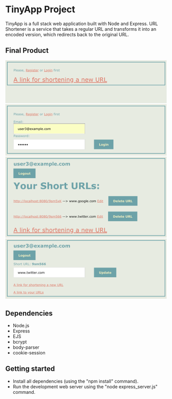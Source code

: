 # TinyApp Project

TinyApp is a full stack web application built with Node and Express. URL Shortener is a service that takes a regular URL and transforms it into an encoded version, which redirects back to the original URL.

## Final Product

![First you need to register or log in order to use this TinyApp](https://github.com/LuckyLusik/TinyAppProject/blob/master/docs/urls-page.png)
![If you registered just log in](https://github.com/LuckyLusik/TinyAppProject/blob/master/docs/login-page.png)
![When you logged in you will see all links you created](https://github.com/LuckyLusik/TinyAppProject/blob/master/docs/links.png)
![You can update your links](https://github.com/LuckyLusik/TinyAppProject/blob/master/docs/user_new.png)

## Dependencies

- Node.js
- Express
- EJS
- bcrypt
- body-parser
- cookie-session

## Getting started

- Install all dependencies (using the "npm install" command).
- Run the development web server using the "node express_server.js" command.
